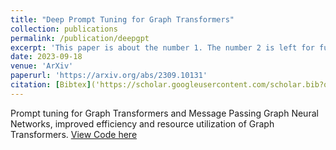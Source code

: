 ```yaml
---
title: "Deep Prompt Tuning for Graph Transformers"
collection: publications
permalink: /publication/deepgpt
excerpt: 'This paper is about the number 1. The number 2 is left for future work.'
date: 2023-09-18
venue: 'ArXiv'
paperurl: 'https://arxiv.org/abs/2309.10131'
citation: [Bibtex]('https://scholar.googleusercontent.com/scholar.bib?q=info:IEhQosxgVZYJ:scholar.google.com/&output=citation&scisdr=ClEwYZ4DEI3rjWJld2Q:AFWwaeYAAAAAZcFjb2TxOycuzGChtDgr_6jJBXk&scisig=AFWwaeYAAAAAZcFjb9lJrPog3gEN3yiY0c5qD7U&scisf=4&ct=citation&cd=-1&hl=en') 
---
```

Prompt tuning for Graph Transformers and Message Passing Graph Neural Networks, improved efficiency and resource utilization of Graph Transformers.
[View Code here](https://github.com/rezashkv/DeepGPT)

